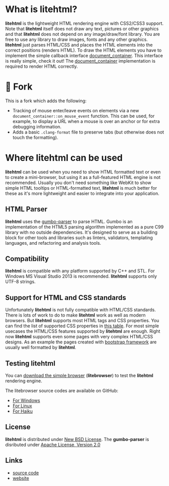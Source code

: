 # What is litehtml?

**litehtml** is the lightweight HTML rendering engine with CSS2/CSS3 support. Note that **litehtml** itself does not draw any text, pictures or other graphics and that **litehtml** does not depend on any image/draw/font library. You are free to use any library to draw images, fonts and any other graphics. **litehtml** just parses HTML/CSS and places the HTML elements into the correct positions (renders HTML). To draw the HTML elements you have to implement the simple callback interface [document_container](https://github.com/litehtml/litehtml/wiki/document_container). This interface is really simple, check it out! The [document_container](https://github.com/litehtml/litehtml/wiki/document_container) implementation is required to render HTML correctly.

# 🍴 Fork

This is a fork which adds the following:

- Tracking of mouse enter/leave events on elements via a new `document_container::on_mouse_event` function. This can be used, for example, to display a URL when a mouse is over an anchor or for extra debugging information.
- Adds a basic `.clang-format` file to preserve tabs (but otherwise does not touch the formatting).

# Where litehtml can be used

**litehtml** can be used when you need to show HTML formatted text or even to create a mini-browser, but using it as a full-featured HTML engine is not recommended. Usually you don't need something like WebKit to show simple HTML tooltips or HTML-formatted text, **litehtml** is much better for these as it's more lightweight and easier to integrate into your application.

## HTML Parser

**litehtml** uses the [gumbo-parser](https://github.com/google/gumbo-parser) to parse HTML. Gumbo is an implementation of the HTML5 parsing algorithm implemented as a pure C99 library with no outside dependencies. It's designed to serve as a building block for other tools and libraries such as linters, validators, templating languages, and refactoring and analysis tools.

## Compatibility

**litehtml** is compatible with any platform supported by C++ and STL. For Windows MS Visual Studio 2013 is recommended. **litehtml** supports only UTF-8 strings.

## Support for HTML and CSS standards

Unfortunately **litehtml** is not fully compatible with HTML/CSS standards. There is lots of work to do to make **litehtml** work as well as modern browsers. But **litehtml** supports most HTML tags and CSS properties. You can find the list of supported CSS properties in  [this table](https://docs.google.com/spreadsheet/ccc?key=0AvHXl5n24PuhdHdELUdhaUl4OGlncXhDcDJuM1JpMnc&usp=sharing). For most simple usecases the HTML/CSS features supported by **litehtml** are enough. Right now **litehtml** supports even some pages with very complex HTML/CSS designs. As an example the pages created with [bootstrap framework](http://getbootstrap.com/) are usually well formatted by **litehtml**.

## Testing litehtml

You can [download the simple browser](http://www.litehtml.com/download.html) (**litebrowser**) to test the **litehtml** rendering engine.

The litebrowser source codes are available on GitHub:
  * [For Windows](https://github.com/litehtml/litebrowser)
  * [For Linux](https://github.com/litehtml/litebrowser-linux)
  * [For Haiku](https://github.com/adamfowleruk/litebrowser-haiku)

## License

**litehtml** is distributed under [New BSD License](https://opensource.org/licenses/BSD-3-Clause).
The **gumbo-parser** is disributed under [Apache License, Version 2.0](http://www.apache.org/licenses/LICENSE-2.0)

## Links

  * [source code](https://github.com/litehtml/litehtml)
  * [website](http://www.litehtml.com/)
